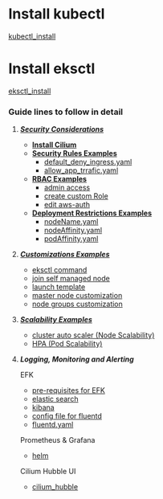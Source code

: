 # Install kubectl
[kubectl_install](./kubectl_install)

# Install eksctl
[eksctl_install](./eksctl_install)


### Guide lines to follow in detail
1. [***Security Considerations***](./1_security_considerations)
   -  [**Install Cilium**](./1_security_considerations/cilium_cni)
   - [**Security Rules Examples**](./1_security_considerations/security_rules)
     - [default_deny_ingress.yaml](./1_security_considerations/security_rules/default_deny_ingress.yaml)
     - [allow_app_trrafic.yaml](./1_security_considerations/security_rules/allow_app_traffic_example.yaml)
   - [**RBAC Examples**](./1_security_considerations/rbac)
     - [admin access](./1_security_considerations/rbac/admin_access_example)
     - [create custom Role](./1_security_considerations/rbac/custom_role_example.yaml)
     - [edit aws-auth](./1_security_considerations/rbac/after_custom_role_apply)
   - [**Deployment Restrictions Examples**](./1_security_considerations/deployment_restriction_to_specific_node_groups)
     - [nodeName.yaml](./1_security_considerations/deployment_restriction_to_specific_node_groups/nodeName.yaml)
     - [nodeAffinity.yaml](./1_security_considerations/deployment_restriction_to_specific_node_groups/nodeAffinity_example.yaml)
     - [podAffinity.yaml](./1_security_considerations/deployment_restriction_to_specific_node_groups/podAffinity_example.yaml)
2. [***Customizations Examples***](./2_customization)
   - [eksctl command](./2_customization/eksctl_create_managed_node_group)
   - [join self managed node](./2_customization/self_managed_node_join_example.yaml)
   - [launch template](../modules/common/eks/launch_template.tf)
   - [master node customization](../modules/common/eks/eks-cluster.tf)
   - [node groups customization](../modules/common/eks/node_group.tf)
3. [***Scalability Examples***](./3_scalability)
   - [cluster auto scaler (Node Scalability)](./3_scalability/cluster_auto_scaler_example.yaml)
   - [HPA (Pod Scalability)](./3_scalability/pod_auto_scaler_example.yaml)
4. ***Logging, Monitoring and Alerting***

    EFK
   - [pre-requisites for EFK](./4_EFK/prequisites)
   - [elastic search](./4_EFK/Elastic_Search)
   - [kibana](./4_EFK/kibana)
   - [config file for fluentd](./4_EFK/config_fluentd.yaml)
   - [fluentd.yaml](./4_EFK/fluentd.yaml)
   
   Prometheus & Grafana
   - [helm](./Prometheus_Grafana/helm)
   
    Cilium Hubble UI
   - [cilium_hubble](./ciium_hubble)